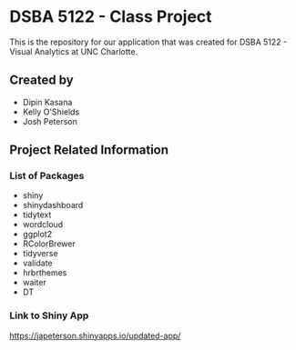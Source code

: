 # DSBA 5122 - Class Project

This is the repository for our application that was created for DSBA 5122 - Visual Analytics at UNC Charlotte.

## Created by

* Dipin Kasana
* Kelly O'Shields
* Josh Peterson

## Project Related Information

### List of Packages

* shiny
* shinydashboard
* tidytext
* wordcloud
* ggplot2
* RColorBrewer
* tidyverse
* validate
* hrbrthemes
* waiter
* DT

### Link to Shiny App

https://japeterson.shinyapps.io/updated-app/

